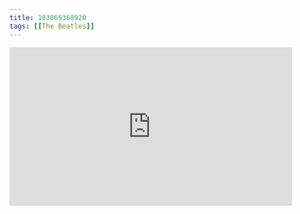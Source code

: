 ```yaml
---
title: 183069368920
tags: [[The Beatles]]
---
```

<iframe allow="accelerometer; autoplay; clipboard-write; encrypted-media; gyroscope; picture-in-picture" allowfullscreen="" frameborder="0" height="281" id="youtube_iframe" src="https://www.youtube.com/embed/HtUH9z_Oey8?feature=oembed&amp;enablejsapi=1&amp;origin=https://safe.txmblr.com&amp;wmode=opaque" width="500"></iframe>